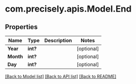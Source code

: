 # com.precisely.apis.Model.End
## Properties

Name | Type | Description | Notes
------------ | ------------- | ------------- | -------------
**Year** | **int?** |  | [optional] 
**Month** | **int?** |  | [optional] 
**Day** | **int?** |  | [optional] 

[[Back to Model list]](../README.md#documentation-for-models) [[Back to API list]](../README.md#documentation-for-api-endpoints) [[Back to README]](../README.md)

